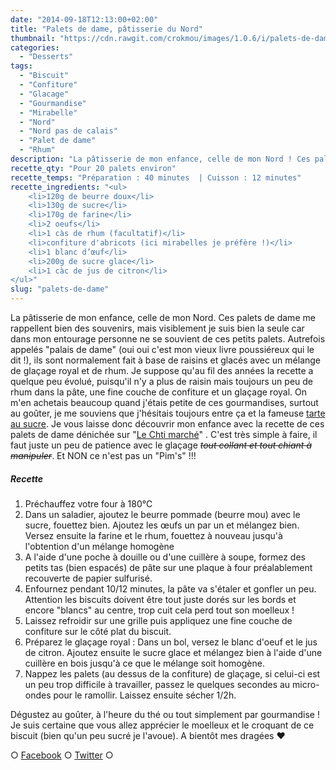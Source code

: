 ```yaml
---
date: "2014-09-18T12:13:00+02:00"
title: "Palets de dame, pâtisserie du Nord"
thumbnail: "https://cdn.rawgit.com/crokmou/images/1.0.6/i/palets-de-dame-recette-crokmou-blog-culinaire.jpg"
categories:
  - "Desserts"
tags:
  - "Biscuit"
  - "Confiture"
  - "Glacage"
  - "Gourmandise"
  - "Mirabelle"
  - "Nord"
  - "Nord pas de calais"
  - "Palet de dame"
  - "Rhum"
description: "La pâtisserie de mon enfance, celle de mon Nord ! Ces palets de dame me rappellent bien des souvenirs lors de mes visites à la boulangerie..."
recette_qty: "Pour 20 palets environ"
recette_temps: "Préparation : 40 minutes  | Cuisson : 12 minutes"
recette_ingredients: "<ul>
	<li>120g de beurre doux</li>
	<li>130g de sucre</li>
	<li>170g de farine</li>
	<li>2 oeufs</li>
	<li>1 càs de rhum (facultatif)</li>
	<li>confiture d'abricots (ici mirabelles je préfère !)</li>
	<li>1 blanc d’œuf</li>
	<li>200g de sucre glace</li>
	<li>1 càc de jus de citron</li>
</ul>"
slug: "palets-de-dame"
---
```


La pâtisserie de mon enfance, celle de mon Nord. Ces palets de dame me rappellent bien des souvenirs, mais visiblement je suis bien la seule car dans mon entourage personne ne se souvient de ces petits palets. Autrefois appelés "palais de dame" (oui oui c'est mon vieux livre poussiéreux qui le dit !), ils sont normalement fait à base de raisins et glacés avec un mélange de glaçage royal et de rhum. Je suppose qu'au fil des années la recette a quelque peu évolué, puisqu'il n'y a plus de raisin mais toujours un peu de rhum dans la pâte, une fine couche de confiture et un glaçage royal. On m'en achetais beaucoup quand j'étais petite de ces gourmandises, surtout au goûter, je me souviens que j'hésitais toujours entre ça et la fameuse [tarte au sucre](https://crokmou.com/tarte-au-sucre-du-nord/ "Tarte au sucre du Nord"). Je vous laisse donc découvrir mon enfance avec la recette de ces palets de dame dénichée sur "[Le Chti marché](http://www.lechtimarche.fr/)" . C'est très simple à faire, il faut juste un peu de patience avec le glaçage <del>_tout collant et tout chiant à manipuler_</del>. Et NON ce n'est pas un "Pim's" !!!

##### Recette

1.  Préchauffez votre four à 180°C
2.  Dans un saladier, ajoutez le beurre pommade (beurre mou) avec le sucre, fouettez bien. Ajoutez les œufs un par un et mélangez bien. Versez ensuite la farine et le rhum, fouettez à nouveau jusqu'à l'obtention d'un mélange homogène
3.  A l'aide d'une poche à douille ou d'une cuillère à soupe, formez des petits tas (bien espacés) de pâte sur une plaque à four préalablement recouverte de papier sulfurisé.
4.  Enfournez pendant 10/12 minutes, la pâte va s'étaler et gonfler un peu. Attention les biscuits doivent être tout juste dorés sur les bords et encore "blancs" au centre, trop cuit cela perd tout son moelleux !
5.  Laissez refroidir sur une grille puis appliquez une fine couche de confiture sur le côté plat du biscuit.
6.  Préparez le glaçage royal : Dans un bol, versez le blanc d'oeuf et le jus de citron. Ajoutez ensuite le sucre glace et mélangez bien à l'aide d'une cuillère en bois jusqu'à ce que le mélange soit homogène.
7.  Nappez les palets (au dessus de la confiture) de glaçage, si celui-ci est un peu trop difficile à travailler, passez le quelques secondes au micro-ondes pour le ramollir. Laissez ensuite sécher 1/2h.

Dégustez au goûter, à l'heure du thé ou tout simplement par gourmandise ! Je suis certaine que vous allez apprécier le moelleux et le croquant de ce biscuit (bien qu'un peu sucré je l'avoue). A bientôt mes dragées ❤

○ [Facebook](https://www.facebook.com/crokmou.blog) ○ [Twitter](https://twitter.com/Crokmou) ○